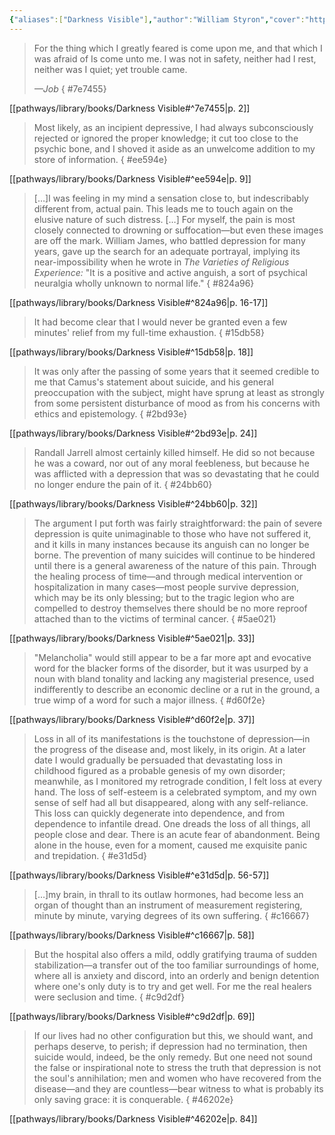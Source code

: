 ```yaml
---
{"aliases":["Darkness Visible"],"author":"William Styron","cover":"https://i.imgur.com/m1zGANR.jpg","date-created":"2023-09-17T18:57","date-modified":"2024-08-22T12:58","dg-publish":true,"finished":"2023-09-17T00:00:00","location":"Denver","subtitle":null,"tags":["source/book"],"title":"Darkness Visible","translator":null,"up":"[[sources moc]]","year":1990,"permalink":"/pathways/library/books/darkness-visible/","dgPassFrontmatter":true,"updated":"2024-08-22T12:58"}
---
```



> For the thing which
> I greatly feared is come upon me,
> and that which I was afraid of
> Is come unto me.
> I was not in safety, neither
> had I rest, neither was I quiet;
> yet trouble came.
>
> <cite>—Job</cite>
{ #7e7455}


[[pathways/library/books/Darkness Visible#^7e7455\|p. 2]]

> Most likely, as an incipient depressive, I had always subconsciously rejected or ignored the proper knowledge; it cut too close to the psychic bone, and I shoved it aside as an unwelcome addition to my store of information.
{ #ee594e}


[[pathways/library/books/Darkness Visible#^ee594e\|p. 9]]

> […]I was feeling in my mind a sensation close to, but indescribably different from, actual pain. This leads me to touch again on the elusive nature of such distress. […] For myself, the pain is most closely connected to drowning or suffocation—but even these images are off the mark. William James, who battled depression for many years, gave up the search for an adequate portrayal, implying its near-impossibility when he wrote in *The Varieties of Religious Experience:* "It is a positive and active anguish, a sort of psychical neuralgia wholly unknown to normal life."
{ #824a96}


[[pathways/library/books/Darkness Visible#^824a96\|p. 16-17]]

> It had become clear that I would never be granted even a few minutes' relief from my full-time exhaustion.
{ #15db58}


[[pathways/library/books/Darkness Visible#^15db58\|p. 18]]

> It was only after the passing of some years that it seemed credible to me that Camus's statement about suicide, and his general preoccupation with the subject, might have sprung at least as strongly from some persistent disturbance of mood as from his concerns with ethics and epistemology.
{ #2bd93e}


[[pathways/library/books/Darkness Visible#^2bd93e\|p. 24]]

> Randall Jarrell almost certainly killed himself. He did so not because he was a coward, nor out of any moral feebleness, but because he was afflicted with a depression that was so devastating that he could no longer endure the pain of it.
{ #24bb60}


[[pathways/library/books/Darkness Visible#^24bb60\|p. 32]]

> The argument I put forth was fairly straightforward: the pain of severe depression is quite unimaginable to those who have not suffered it, and it kills in many instances because its anguish can no longer be borne. The prevention of many suicides will continue to be hindered until there is a general awareness of the nature of this pain. Through the healing process of time—and through medical intervention or hospitalization in many cases—most people survive depression, which may be its only blessing; but to the tragic legion who are compelled to destroy themselves there should be no more reproof attached than to the victims of terminal cancer.
{ #5ae021}


[[pathways/library/books/Darkness Visible#^5ae021\|p. 33]]

> "Melancholia" would still appear to be a far more apt and evocative word for the blacker forms of the disorder, but it was usurped by a noun with bland tonality and lacking any magisterial presence, used indifferently to describe an economic decline or a rut in the ground, a true wimp of a word for such a major illness.
{ #d60f2e}


[[pathways/library/books/Darkness Visible#^d60f2e\|p. 37]]

> Loss in all of its manifestations is the touchstone of depression—in the progress of the disease and, most likely, in its origin. At a later date I would gradually be persuaded that devastating loss in childhood figured as a probable genesis of my own disorder; meanwhile, as I monitored my retrograde condition, I felt loss at every hand. The loss of self-esteem is a celebrated symptom, and my own sense of self had all but disappeared, along with any self-reliance. This loss can quickly degenerate into dependence, and from dependence to infantile dread. One dreads the loss of all things, all people close and dear. There is an acute fear of abandonment. Being alone in the house, even for a moment, caused me exquisite panic and trepidation.
{ #e31d5d}


[[pathways/library/books/Darkness Visible#^e31d5d\|p. 56-57]]

> […]my brain, in thrall to its outlaw hormones, had become less an organ of thought than an instrument of measurement registering, minute by minute, varying degrees of its own suffering.
{ #c16667}


[[pathways/library/books/Darkness Visible#^c16667\|p. 58]]

> But the hospital also offers a mild, oddly gratifying trauma of sudden stabilization—a transfer out of the too familiar surroundings of home, where all is anxiety and discord, into an orderly and benign detention where one's only duty is to try and get well. For me the real healers were seclusion and time.
{ #c9d2df}


[[pathways/library/books/Darkness Visible#^c9d2df\|p. 69]]

> If our lives had no other configuration but this, we should want, and perhaps deserve, to perish; if depression had no termination, then suicide would, indeed, be the only remedy. But one need not sound the false or inspirational note to stress the truth that depression is not the soul's annihilation; men and women who have recovered from the disease—and they are countless—bear witness to what is probably its only saving grace: it is conquerable.
{ #46202e}


[[pathways/library/books/Darkness Visible#^46202e\|p. 84]]
